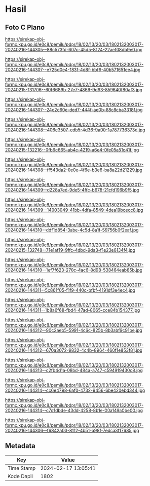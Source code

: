 # Hasil

## Foto C Plano

https://sirekap-obj-formc.kpu.go.id/e0c8/pemilu/pdpr/18/02/13/20/03/1802132003017-20240216-144305--88c573fd-607c-45d5-8124-22aef08db9e0.jpg

https://sirekap-obj-formc.kpu.go.id/e0c8/pemilu/pdpr/18/02/13/20/03/1802132003017-20240216-144307--e725d0e4-183f-4d8f-bbf6-40b571651ee4.jpg

https://sirekap-obj-formc.kpu.go.id/e0c8/pemilu/pdpr/18/02/13/20/03/1802132003017-20240215-131706--60f6689b-27e7-4866-9d93-859640f80af3.jpg

https://sirekap-obj-formc.kpu.go.id/e0c8/pemilu/pdpr/18/02/13/20/03/1802132003017-20240216-144307--24c2c60e-ded7-444f-ae0b-88c8cba3318f.jpg

https://sirekap-obj-formc.kpu.go.id/e0c8/pemilu/pdpr/18/02/13/20/03/1802132003017-20240216-144308--406c3507-edb5-4d36-9a00-1a787736373d.jpg

https://sirekap-obj-formc.kpu.go.id/e0c8/pemilu/pdpr/18/02/13/20/03/1802132003017-20240215-132216--0fb6c665-ab4c-4219-a6e4-0fe05a51c41f.jpg

https://sirekap-obj-formc.kpu.go.id/e0c8/pemilu/pdpr/18/02/13/20/03/1802132003017-20240216-144308--ff543da2-0e0e-4f6e-b3e6-ba8a22d21229.jpg

https://sirekap-obj-formc.kpu.go.id/e0c8/pemilu/pdpr/18/02/13/20/03/1802132003017-20240216-144309--d228a7ed-9de5-4ffc-b678-21cfd196b9f5.jpg

https://sirekap-obj-formc.kpu.go.id/e0c8/pemilu/pdpr/18/02/13/20/03/1802132003017-20240216-144309--14003049-41bb-4dfa-8549-4dea19bcecc8.jpg

https://sirekap-obj-formc.kpu.go.id/e0c8/pemilu/pdpr/18/02/13/20/03/1802132003017-20240216-144310--ddf1d854-3abe-4c5d-8a1f-59756b0f2eaf.jpg

https://sirekap-obj-formc.kpu.go.id/e0c8/pemilu/pdpr/18/02/13/20/03/1802132003017-20240215-132748--71e1af19-9ffc-4dbd-9da3-f1e23e6134f4.jpg

https://sirekap-obj-formc.kpu.go.id/e0c8/pemilu/pdpr/18/02/13/20/03/1802132003017-20240216-144310--1ef7f623-270c-4ac6-8d98-538464eab85b.jpg

https://sirekap-obj-formc.kpu.go.id/e0c8/pemilu/pdpr/18/02/13/20/03/1802132003017-20240216-144311--5c861f05-f1f9-440c-bfbf-4191df3e4ec4.jpg

https://sirekap-obj-formc.kpu.go.id/e0c8/pemilu/pdpr/18/02/13/20/03/1802132003017-20240216-144311--1b8a6f68-fbd4-47ad-8065-cce84b154377.jpg

https://sirekap-obj-formc.kpu.go.id/e0c8/pemilu/pdpr/18/02/13/20/03/1802132003017-20240216-144312--90c2aeb5-5991-4c6c-825b-8b3abf9c91be.jpg

https://sirekap-obj-formc.kpu.go.id/e0c8/pemilu/pdpr/18/02/13/20/03/1802132003017-20240216-144312--670a3072-9832-4c4b-8964-460f1e853f81.jpg

https://sirekap-obj-formc.kpu.go.id/e0c8/pemilu/pdpr/18/02/13/20/03/1802132003017-20240216-144313--c2fb4d1a-08bd-484a-a747-c594919430c8.jpg

https://sirekap-obj-formc.kpu.go.id/e0c8/pemilu/pdpr/18/02/13/20/03/1802132003017-20240216-144314--cc6e4798-6af0-4732-9456-6be420ebd344.jpg

https://sirekap-obj-formc.kpu.go.id/e0c8/pemilu/pdpr/18/02/13/20/03/1802132003017-20240216-144314--c7d1dbde-43dd-4258-8b1e-00a149a0be00.jpg

https://sirekap-obj-formc.kpu.go.id/e0c8/pemilu/pdpr/18/02/13/20/03/1802132003017-20240216-144306--f6842a03-8112-4b51-a98f-7edca3f17685.jpg


## Metadata

| Key        | Value               |
| ---------- | ------------------- |
| Time Stamp | 2024-02-17 13:05:41 |
| Kode Dapil | 1802                |



